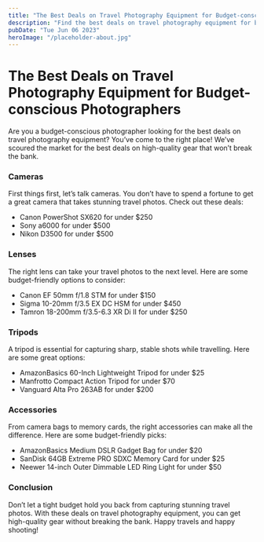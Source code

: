 ```yaml
---
title: "The Best Deals on Travel Photography Equipment for Budget-conscious Photographers"
description: "Find the best deals on travel photography equipment for budget-conscious photographers. Get high-quality equipment without breaking the bank."
pubDate: "Tue Jun 06 2023"
heroImage: "/placeholder-about.jpg"
---
```


# The Best Deals on Travel Photography Equipment for Budget-conscious Photographers

Are you a budget-conscious photographer looking for the best deals on travel photography equipment? You’ve come to the right place! We’ve scoured the market for the best deals on high-quality gear that won’t break the bank.

### Cameras

First things first, let’s talk cameras. You don’t have to spend a fortune to get a great camera that takes stunning travel photos. Check out these deals:

- Canon PowerShot SX620 for under $250
- Sony a6000 for under $500
- Nikon D3500 for under $500

### Lenses

The right lens can take your travel photos to the next level. Here are some budget-friendly options to consider:

- Canon EF 50mm f/1.8 STM for under $150
- Sigma 10-20mm f/3.5 EX DC HSM for under $450
- Tamron 18-200mm f/3.5-6.3 XR Di II for under $250

### Tripods

A tripod is essential for capturing sharp, stable shots while travelling. Here are some great options:

- AmazonBasics 60-Inch Lightweight Tripod for under $25
- Manfrotto Compact Action Tripod for under $70
- Vanguard Alta Pro 263AB for under $200

### Accessories

From camera bags to memory cards, the right accessories can make all the difference. Here are some budget-friendly picks:

- AmazonBasics Medium DSLR Gadget Bag for under $20
- SanDisk 64GB Extreme PRO SDXC Memory Card for under $25
- Neewer 14-inch Outer Dimmable LED Ring Light for under $50

### Conclusion

Don’t let a tight budget hold you back from capturing stunning travel photos. With these deals on travel photography equipment, you can get high-quality gear without breaking the bank. Happy travels and happy shooting!